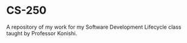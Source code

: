 # CS-250
A repository of my work for my Software Development Lifecycle class taught by Professor Konishi.
